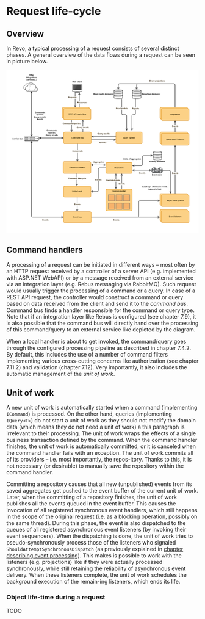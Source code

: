 # Request life-cycle

## Overview

In Revo, a typical processing of a request consists of several distinct phases. A general overview of the data flows during a request can be seen in picture below.

![Data flows during a request](../.gitbook/assets/revo_request_processing_data_flows-3.png)

## Command handlers

A processing of a request can be initiated in different ways – most often by an HTTP request received by a controller of a server API \(e.g. implemented with ASP.NET WebAPI\) or by a message received from an external service via an integration layer \(e.g. Rebus messaging via RabbitMQ\). Such request would usually trigger the processing of a command or a query. In case of a REST API request, the controller would construct a command or query based on data received from the client and send it to the _command bus_. Command bus finds a handler responsible for the command or query type. Note that if an integration layer like Rebus is configured \(see chapter 7.9\), it is also possible that the command bus will directly hand over the processing of this command/query to an external service like depicted by the diagram.

When a local handler is about to get invoked, the command/query goes through the configured processing pipeline as described in chapter 7.4.2. By default, this includes the use of a number of command filters implementing various cross-cutting concerns like authorization \(see chapter 7.11.2\) and validation \(chapter 7.12\). Very importantly, it also includes the automatic management of the _unit of work_.

## Unit of work

A new unit of work is automatically started when a command \(implementing `ICommand`\) is processed. On the other hand, queries \(implementing `IQuery<T>`\) do not start a unit of work as they should not modify the domain data \(which means they do not need a unit of work\) a this paragraph is irrelevant to their processing. The unit of work wraps the effects of a single business transaction defined by the command. When the command handler finishes, the unit of work is automatically committed, or it is canceled when the command handler fails with an exception. The unit of work commits all of its providers – i.e. most importantly, the repos-itory. Thanks to this, it is not necessary \(or desirable\) to manually save the repository within the command handler.

Committing a repository causes that all new \(unpublished\) events from its saved aggregates get pushed to the event buffer of the current unit of work. Later, when the committing of a repository finishes, the unit of work publishes all the events queued in the event buffer. This causes the invocation of all registered synchronous event handlers, which still happens in the scope of the original request \(i.e. as a blocking operation, possibly on the same thread\). During this phase, the event is also dispatched to the queues of all registered asynchronous event listeners \(by invoking their event sequencers\). When the dispatching is done, the unit of work tries to pseudo-synchronously process those of the listeners who signaled `ShouldAttemptSynchronousDispatch` \(as previously explained in [chapter describing event processing](event-processing.md#pseudo-synchronous-event-dispatch)\). This makes is possible to work with the listeners \(e.g. projections\) like if they were actually processed synchronously, while still retaining the reliability of asynchronous event delivery. When these listeners complete, the unit of work schedules the background execution of the remain-ing listeners, which ends its life.

### Object life-time during a request

TODO

